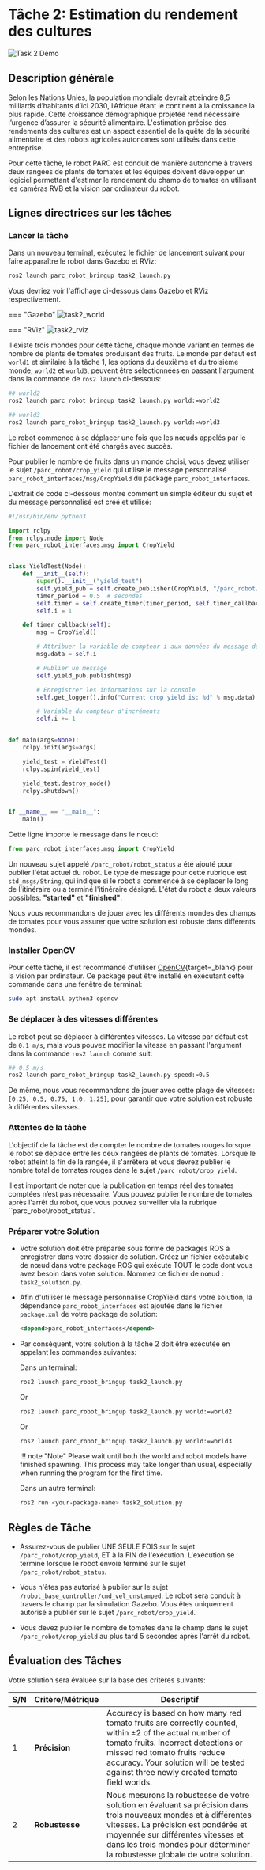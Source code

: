 # Tâche 2: Estimation du rendement des cultures

![Task 2 Demo](../assets/task2.gif)

## Description générale
Selon les Nations Unies, la population mondiale devrait atteindre 8,5 milliards d’habitants d’ici 2030, l’Afrique étant le continent à la croissance la plus rapide. Cette croissance démographique projetée rend nécessaire l’urgence d’assurer la sécurité alimentaire. L'estimation précise des rendements des cultures est un aspect essentiel de la quête de la sécurité alimentaire et des robots agricoles autonomes sont utilisés dans cette entreprise.

Pour cette tâche, le robot PARC est conduit de manière autonome à travers deux rangées de plants de tomates et les équipes doivent développer un logiciel permettant d'estimer le rendement du champ de tomates en utilisant les caméras RVB et la vision par ordinateur du robot.

## Lignes directrices sur les tâches

### Lancer la tâche

Dans un nouveau terminal, exécutez le fichier de lancement suivant pour faire apparaître le robot dans Gazebo et RViz:

```bash
ros2 launch parc_robot_bringup task2_launch.py
```

Vous devriez voir l'affichage ci-dessous dans Gazebo et RViz respectivement.

=== "Gazebo"
    ![task2_world](../assets/gazebo_on_start.png)

=== "RViz"
    ![task2_rviz](../assets/task2rviz.png)

Il existe trois mondes pour cette tâche, chaque monde variant en termes de nombre de plants de tomates produisant des fruits. Le monde par défaut est `world1` et similaire à la tâche 1, les options du deuxième et du troisième monde, `world2` et `world3`, peuvent être sélectionnées en passant l'argument dans la commande de `ros2 launch` ci-dessous:

```bash
## world2
ros2 launch parc_robot_bringup task2_launch.py world:=world2

## world3
ros2 launch parc_robot_bringup task2_launch.py world:=world3
```

Le robot commence à se déplacer une fois que les nœuds appelés par le fichier de lancement ont été chargés avec succès.

Pour publier le nombre de fruits dans un monde choisi, vous devez utiliser le sujet `/parc_robot/crop_yield` qui utilise le message personnalisé 
`parc_robot_interfaces/msg/CropYield` du package `parc_robot_interfaces`.

L'extrait de code ci-dessous montre comment un simple éditeur du sujet et du message personnalisé est créé et utilisé:

```python
#!/usr/bin/env python3

import rclpy
from rclpy.node import Node
from parc_robot_interfaces.msg import CropYield


class YieldTest(Node):
    def __init__(self):
        super().__init__("yield_test")
        self.yield_pub = self.create_publisher(CropYield, "/parc_robot/crop_yield", 1)
        timer_period = 0.5  # secondes
        self.timer = self.create_timer(timer_period, self.timer_callback)
        self.i = 1

    def timer_callback(self):
        msg = CropYield()

        # Attribuer la variable de compteur i aux données du message de rendement des cultures
        msg.data = self.i

        # Publier un message
        self.yield_pub.publish(msg)

        # Enregistrer les informations sur la console
        self.get_logger().info("Current crop yield is: %d" % msg.data)

        # Variable du compteur d'incréments
        self.i += 1


def main(args=None):
    rclpy.init(args=args)

    yield_test = YieldTest()
    rclpy.spin(yield_test)

    yield_test.destroy_node()
    rclpy.shutdown()


if __name__ == "__main__":
    main()
```
Cette ligne importe le message dans le nœud:

```python
from parc_robot_interfaces.msg import CropYield
```

Un nouveau sujet appelé `/parc_robot/robot_status` a été ajouté pour publier l'état actuel du robot. Le type de message pour cette rubrique est `std_msgs/String`, 
qui indique si le robot a commencé à se déplacer le long de l'itinéraire ou a terminé l'itinéraire désigné. L'état du robot a deux valeurs possibles: **"started"** et **"finished"**.

Nous vous recommandons de jouer avec les différents mondes des champs de tomates pour vous assurer que votre solution est robuste dans différents mondes.

### Installer OpenCV
Pour cette tâche, il est recommandé d'utiliser [OpenCV](https://opencv.org/){target=_blank} pour la vision par ordinateur. Ce package peut être installé en exécutant cette commande dans une fenêtre de terminal:

```bash
sudo apt install python3-opencv
```

### Se déplacer à des vitesses différentes
Le robot peut se déplacer à différentes vitesses. La vitesse par défaut est de `0.1 m/s`, mais vous pouvez modifier la vitesse en passant l'argument dans la commande `ros2 launch` comme suit:

```bash
## 0.5 m/s
ros2 launch parc_robot_bringup task2_launch.py speed:=0.5
```
De même, nous vous recommandons de jouer avec cette plage de vitesses: `[0.25, 0.5, 0.75, 1.0, 1.25]`, pour garantir que votre solution est robuste à différentes vitesses.

### Attentes de la tâche

L'objectif de la tâche est de compter le nombre de tomates rouges lorsque le robot se déplace entre les deux rangées de plants de tomates. Lorsque le robot atteint la fin 
de la rangée, il s'arrêtera et vous devrez publier le nombre total de tomates rouges dans le sujet `/parc_robot/crop_yield`.

Il est important de noter que la publication en temps réel des tomates comptées n’est pas nécessaire. Vous pouvez publier le nombre de 
tomates après l'arrêt du robot, que vous pouvez surveiller via la rubrique ``parc_robot/robot_status`.

### Préparer votre Solution

* Votre solution doit être préparée sous forme de packages ROS à enregistrer dans votre dossier de solution. Créez un fichier exécutable de nœud dans votre 
    package ROS qui exécute TOUT le code dont vous avez besoin dans votre solution. Nommez ce fichier de nœud : `task2_solution.py`.

* Afin d'utiliser le message personnalisé CropYield dans votre solution, la dépendance `parc_robot_interfaces` est ajoutée dans le fichier `package.xml` de votre package de solution:
    
    ```xml
    <depend>parc_robot_interfaces</depend>
    ``` 
* Par conséquent, votre solution à la tâche 2 doit être exécutée en appelant les commandes suivantes:

    Dans un terminal:

    ```sh
    ros2 launch parc_robot_bringup task2_launch.py
    ```

    Or 

    ```sh
    ros2 launch parc_robot_bringup task2_launch.py world:=world2
    ```

    Or

    ```sh
    ros2 launch parc_robot_bringup task2_launch.py world:=world3
    ```

    !!! note "Note"
        Please wait until both the world and robot models have finished spawning. This process may take longer than usual, especially when running the program for the first time.

    Dans un autre terminal:

    ```sh
    ros2 run <your-package-name> task2_solution.py 
    ```

## Règles de Tâche

* Assurez-vous de publier UNE SEULE FOIS sur le sujet `/parc_robot/crop_yield`, ET à la FIN de l'exécution. L'exécution se termine lorsque le robot envoie terminé sur le sujet `/parc_robot/robot_status`.

* Vous n'êtes pas autorisé à publier sur le sujet `/robot_base_controller/cmd_vel_unstamped`. Le robot sera conduit à travers le champ par la simulation Gazebo. 
    Vous êtes uniquement autorisé à publier sur le sujet `/parc_robot/crop_yield`.

* Vous devez publier le nombre de tomates dans le champ dans le sujet `/parc_robot/crop_yield` au plus tard 5 secondes après l'arrêt du robot.


## Évaluation des Tâches

Votre solution sera évaluée sur la base des critères suivants:

| S/N | Critère/Métrique | Descriptif|
| ----------- | ----------- | ------- |
| 1 | **Précision** | Accuracy is based on how many red tomato fruits are correctly counted, within ±2 of the actual number of tomato fruits. Incorrect detections or missed red tomato fruits reduce accuracy. Your solution will be tested against three newly created tomato field worlds. |
| 2 | **Robustesse** | Nous mesurons la robustesse de votre solution en évaluant sa précision dans trois nouveaux mondes et à différentes vitesses. La précision est pondérée et moyennée sur différentes vitesses et dans les trois mondes pour déterminer la robustesse globale de votre solution. |



